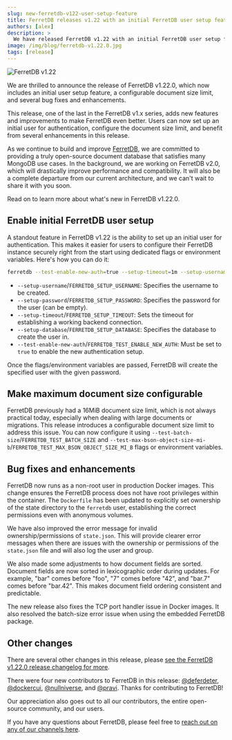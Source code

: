 ```yaml
---
slug: new-ferretdb-v122-user-setup-feature
title: FerretDB releases v1.22 with an initial FerretDB user setup feature
authors: [alex]
description: >
  We have released FerretDB v1.22 with an initial FerretDB user setup feature, configurable document size limit, and several bug fixes and enhancements.
image: /img/blog/ferretdb-v1.22.0.jpg
tags: [release]
---
```


![FerretDB v1.22](/img/blog/ferretdb-v1.22.0.jpg)

We are thrilled to announce the release of FerretDB v1.22.0, which now includes an initial user setup feature, a configurable document size limit, and several bug fixes and enhancements.

<!--truncate-->

This release, one of the last in the FerretDB v1.x series, adds new features and improvements to make FerretDB even better.
Users can now set up an initial user for authentication, configure the document size limit, and benefit from several enhancements in this release.

As we continue to build and improve [FerretDB](https://www.ferretdb.com/), we are committed to providing a truly open-source document database that satisfies many MongoDB use cases.
In the background, we are working on FerretDB v2.0, which will drastically improve performance and compatibility.
It will also be a complete departure from our current architecture, and we can't wait to share it with you soon.

Read on to learn more about what's new in FerretDB v1.22.0.

## Enable initial FerretDB user setup

A standout feature in FerretDB v1.22 is the ability to set up an initial user for authentication.
This makes it easier for users to configure their FerretDB instance securely right from the start using dedicated flags or environment variables.
Here's how you can do it:

```sh
ferretdb --test-enable-new-auth=true --setup-timeout=1m --setup-username=user --setup-password=pass --setup-database=ferretdb
```

- `--setup-username`/`FERRETDB_SETUP_USERNAME`: Specifies the username to be created.
- `--setup-password`/`FERRETDB_SETUP_PASSWORD`: Specifies the password for the user (can be empty).
- `--setup-timeout`/`FERRETDB_SETUP_TIMEOUT`: Sets the timeout for establishing a working backend connection.
- `--setup-database`/`FERRETDB_SETUP_DATABASE`: Specifies the database to create the user in.
- `--test-enable-new-auth`/`FERRETDB_TEST_ENABLE_NEW_AUTH`: Must be set to `true` to enable the new authentication setup.

Once the flags/environment variables are passed, FerretDB will create the specified user with the given password.

## Make maximum document size configurable

FerretDB previously had a 16MiB document size limit, which is not always practical today, especially when dealing with large documents or migrations.
This release introduces a configurable document size limit to address this issue.
You can now configure it using `--test-batch-size`/`FERRETDB_TEST_BATCH_SIZE` and `--test-max-bson-object-size-mi-b`/`FERRETDB_TEST_MAX_BSON_OBJECT_SIZE_MI_B` flags or environment variables.

## Bug fixes and enhancements

FerretDB now runs as a non-root user in production Docker images.
This change ensures the FerretDB process does not have root privileges within the container.
The `Dockerfile` has been updated to explicitly set ownership of the state directory to the `ferretdb` user, establishing the correct permissions even with anonymous volumes.

We have also improved the error message for invalid ownership/permissions of `state.json`.
This will provide clearer error messages when there are issues with the ownership or permissions of the `state.json` file and will also log the user and group.

We also made some adjustments to how document fields are sorted.
Document fields are now sorted in lexicographic order during updates.
For example, "bar" comes before "foo", "7" comes before "42", and "bar.7" comes before "bar.42".
This makes document field ordering consistent and predictable.

The new release also fixes the TCP port handler issue in Docker images.
It also resolved the batch-size error issue when using the embedded FerretDB package.

## Other changes

There are several other changes in this release, please [see the FerretDB v1.22.0 release changelog for more](https://github.com/FerretDB/FerretDB/releases/tag/v1.22.0).

There were four new contributors to FerretDB in this release: [@deferdeter](https://github.com/deferdeter), [@dockercui](https://github.com/dockercui), [@nullniverse](https://github.com/nullniverse), and [@pravi](https://github.com/pravi).
Thanks for contributing to FerretDB!

Our appreciation also goes out to all our contributors, the entire open-source community, and our users.

If you have any questions about FerretDB, please feel free to [reach out on any of our channels here](https://docs.ferretdb.io/#community).
